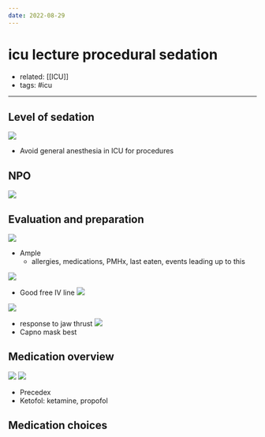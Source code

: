 ```yaml
---
date: 2022-08-29
---
```


# icu lecture procedural sedation

- related: [[ICU]]
- tags: #icu
---

## Level of sedation

![](https://photos.thisispiggy.com/file/wikiFiles/20220829155323.png)

- Avoid general anesthesia in ICU for procedures

## NPO

![](https://photos.thisispiggy.com/file/wikiFiles/20220829160144.png)

## Evaluation and preparation

![](https://photos.thisispiggy.com/file/wikiFiles/20220829160316.png)

- Ample
	- allergies, medications, PMHx, last eaten, events leading up to this

![](https://photos.thisispiggy.com/file/wikiFiles/20220829160410.png)

- Good free IV line
  ![](https://photos.thisispiggy.com/file/wikiFiles/20220829160453.png)

![](https://photos.thisispiggy.com/file/wikiFiles/20220829160542.png)

- response to jaw thrust
  ![](https://photos.thisispiggy.com/file/wikiFiles/20220829160612.png)
- Capno mask best

## Medication overview

![](https://photos.thisispiggy.com/file/wikiFiles/20220829160631.png)
![](https://photos.thisispiggy.com/file/wikiFiles/20220829160750.png)

- Precedex
- Ketofol: ketamine, propofol

## Medication choices
